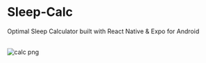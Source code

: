 
# Sleep-Calc
Optimal Sleep Calculator built with React Native &amp; Expo for Android <br/><br/>

![calc png](https://user-images.githubusercontent.com/43190693/168855124-2276486c-a572-4276-9e99-7057cc4ab5de.png)
